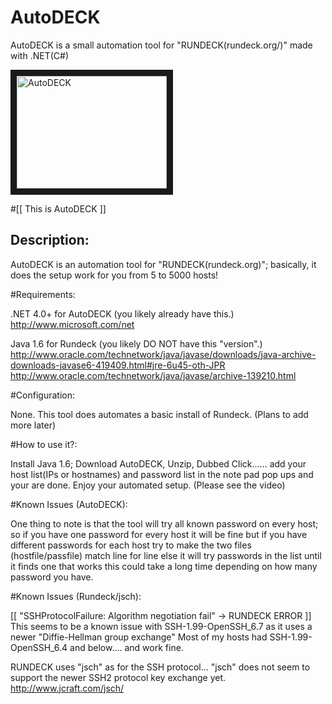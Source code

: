 AutoDECK
========

AutoDECK is a small automation tool for "RUNDECK(rundeck.org/)" made with .NET(C#)


<a href="http://www.youtube.com/watch?feature=player_embedded&v=FSgPDadcEek" target="_blank"><img src="http://img.youtube.com/vi/FSgPDadcEek/0.jpg" alt="AutoDECK" width="240" height="180" border="10" /></a>


#[[ This is AutoDECK ]]

## Description:

AutoDECK is an automation tool for "RUNDECK(rundeck.org)"; basically, it does the setup work for you from 5 to 5000 hosts! 


#Requirements:

.NET 4.0+ for AutoDECK (you likely already have this.)
http://www.microsoft.com/net

Java 1.6 for Rundeck (you likely DO NOT have this "version".)
http://www.oracle.com/technetwork/java/javase/downloads/java-archive-downloads-javase6-419409.html#jre-6u45-oth-JPR
http://www.oracle.com/technetwork/java/javase/archive-139210.html


#Configuration:

None. This tool does automates a basic install of Rundeck. (Plans to add more later)


#How to use it?:

Install Java 1.6; Download AutoDECK, Unzip, Dubbed Click...... add your host list(IPs or hostnames) 
and password list in the note pad pop ups and your are done. Enjoy your automated setup.
(Please see the video)


#Known Issues (AutoDECK):

One thing to note is that the tool will try all known password on every host; so if you have one password 
for every host it will be fine but if you have different passwords for each host try to make the two files 
(hostfile/passfile) match line for line else it will try passwords in the list until it finds one that works
this could take a long time depending on how many password you have.


#Known Issues (Rundeck/jsch):

[[ "SSHProtocolFailure: Algorithm negotiation fail" -> RUNDECK ERROR ]]
This seems to be a known issue with SSH-1.99-OpenSSH_6.7 as it uses a newer "Diffie-Hellman group exchange" 
Most of my hosts had SSH-1.99-OpenSSH_6.4 and below.... and work fine.

RUNDECK uses "jsch" as for the SSH protocol... "jsch" does not seem to support the newer SSH2 protocol key exchange yet.
http://www.jcraft.com/jsch/


